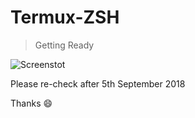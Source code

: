# Termux-ZSH

> Getting Ready

![Screenstot](https://github.com/rytotul/Termux-ZSH/blob/master/Screenshot_Termux.png)

Please re-check after 5th September 2018

Thanks :smile:
